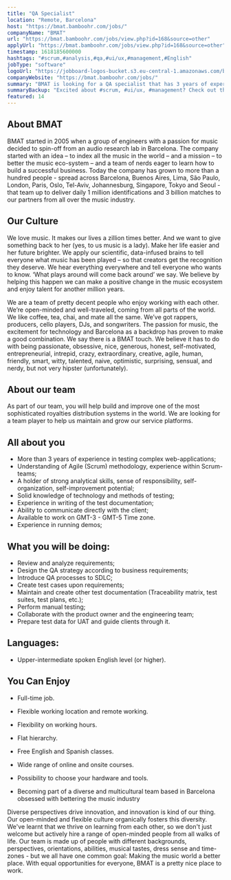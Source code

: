 ```yaml
---
title: "QA Specialist"
location: "Remote, Barcelona"
host: "https://bmat.bamboohr.com/jobs/"
companyName: "BMAT"
url: "https://bmat.bamboohr.com/jobs/view.php?id=168&source=other"
applyUrl: "https://bmat.bamboohr.com/jobs/view.php?id=168&source=other"
timestamp: 1618185600000
hashtags: "#scrum,#analysis,#qa,#ui/ux,#management,#English"
jobType: "software"
logoUrl: "https://jobboard-logos-bucket.s3.eu-central-1.amazonaws.com/bmat-licensing-slu"
companyWebsite: "https://bmat.bamboohr.com/jobs/"
summary: "BMAT is looking for a QA specialist that has 3 years of experience in testing complex web-applications."
summaryBackup: "Excited about #scrum, #ui/ux, #management? Check out this job post!"
featured: 14
---
```


## About BMAT

BMAT started in 2005 when a group of engineers with a passion for music decided to spin-off from an audio research lab in Barcelona. The company started with an idea – to index all the music in the world – and a mission – to better the music eco-system – and a team of nerds eager to learn how to build a successful business. Today the company has grown to more than a hundred people - spread across Barcelona, Buenos Aires, Lima, São Paulo, London, Paris, Oslo, Tel-Aviv, Johannesburg, Singapore, Tokyo and Seoul - that team up to deliver daily 1 million identifications and 3 billion matches to our partners from all over the music industry.

## Our Culture

We love music. It makes our lives a zillion times better. And we want to give something back to her (yes, to us music is a lady). Make her life easier and her future brighter. We apply our scientific, data-infused brains to tell everyone what music has been played – so that creators get the recognition they deserve. We hear everything everywhere and tell everyone who wants to know. ‘What plays around will come back around’ we say. We believe by helping this happen we can make a positive change in the music ecosystem and enjoy talent for another million years.

We are a team of pretty decent people who enjoy working with each other. We’re open-minded and well-traveled, coming from all parts of the world. We like coffee, tea, chai, and mate all the same. We’ve got rappers, producers, cello players, DJs, and songwriters. The passion for music, the excitement for technology and Barcelona as a backdrop has proven to make a good combination. We say there is a BMAT touch. We believe it has to do with being passionate, obsessive, nice, generous, honest, self-motivated, entrepreneurial, intrepid, crazy, extraordinary, creative, agile, human, friendly, smart, witty, talented, naive, optimistic, surprising, sensual, and nerdy, but not very hipster (unfortunately).

## About our team

As part of our team, you will help build and improve one of the most sophisticated royalties distribution systems in the world. We are looking for a team player to help us maintain and grow our service platforms.

## All about you

*   More than 3 years of experience in testing complex web-applications;
*   Understanding of Agile (Scrum) methodology, experience within Scrum-teams;
*   A holder of strong analytical skills, sense of responsibility, self-organization, self-improvement potential;
*   Solid knowledge of technology and methods of testing;
*   Experience in writing of the test documentation;
*   Ability to communicate directly with the client;
*   Available to work on GMT-3 - GMT-5 Time zone.
*   Experience in running demos;

## What you will be doing:

*   Review and analyze requirements;
*   Design the QA strategy according to business requirements;
*   Introduce QA processes to SDLC;
*   Create test cases upon requirements;
*   Maintain and create other test documentation (Traceability matrix, test suites, test plans, etc.);
*   Perform manual testing;
*   Collaborate with the product owner and the engineering team;
*   Prepare test data for UAT and guide clients through it.

## Languages: 

*   Upper-intermediate spoken English level (or higher).

## You Can Enjoy

*   Full-time job.
*   Flexible working location and remote working.
*   Flexibility on working hours.
*   Flat hierarchy.  
    
*   Free English and Spanish classes.
*   Wide range of online and onsite courses.
*   Possibility to choose your hardware and tools.  
    
*   Becoming part of a diverse and multicultural team based in Barcelona obsessed with bettering the music industry

Diverse perspectives drive innovation, and innovation is kind of our thing. Our open-minded and flexible culture organically fosters this diversity. We've learnt that we thrive on learning from each other, so we don't just welcome but actively hire a range of open-minded people from all walks of life. Our team is made up of people with different backgrounds, perspectives, orientations, abilities, musical tastes, dress sense and time-zones - but we all have one common goal: Making the music world a better place. With equal opportunities for everyone, BMAT is a pretty nice place to work.
